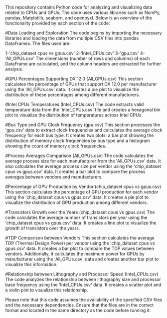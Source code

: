 This repository contains Python code for analyzing and visualizing data related to CPUs and GPUs. The code uses various libraries such as NumPy, pandas, Matplotlib, seaborn, and openpyxl. Below is an overview of the functionality provided by each section of the code:

#Data Loading and Exploration The code begins by importing the necessary libraries and loading the data from multiple CSV files into pandas DataFrames. The files used are:

1-'chip_dataset cpus vs gpus.csv' 
2-'Intel_CPUs.csv' 
3-'gpu.csv' 
4-'All_GPUs.csv' 
The dimensions (number of rows and columns) of each DataFrame are calculated, and the column headers are extracted for further analysis.

#GPU Percentages Supporting DX 12.0 (All_GPUs.csv) This section calculates the percentage of GPUs that support DX 12.0 per manufacturer using the 'All_GPUs.csv' data. It creates a pie plot to visualize the distribution of these percentages among different manufacturers.

#Intel CPUs Temperatures (Intel_CPUs.csv) The code extracts valid temperature data from the 'Intel_CPUs.csv' file and creates a hexagonal bin plot to visualize the distribution of temperatures across Intel CPUs.

#Bus Type and GPU Clock Frequency (gpu.csv) This section processes the 'gpu.csv' data to extract clock frequencies and calculates the average clock frequency for each bus type. It creates two plots: a bar plot showing the distribution of memory clock frequencies by bus type and a histogram showing the count of memory clock frequencies.

#Process Averages Comparison (All_GPUs.csv) The code calculates the average process size for each manufacturer from the 'All_GPUs.csv' data. It also calculates the average process size per vendor using the 'chip_dataset cpus vs gpus.csv' data. It creates a bar plot to compare the process averages between vendors and manufacturers.

#Percentage of GPU Production by Vendor (chip_dataset cpus vs gpus.csv) This section calculates the percentage of GPU production for each vendor using the 'chip_dataset cpus vs gpus.csv' data. It creates a pie plot to visualize the distribution of GPU production among different vendors.

#Transistors Growth over the Years (chip_dataset cpus vs gpus.csv) The code calculates the average number of transistors per year using the 'chip_dataset cpus vs gpus.csv' data. It creates a line plot to visualize the growth of transistors over the years.

#TDP Comparison between Vendors This section calculates the average TDP (Thermal Design Power) per vendor using the 'chip_dataset cpus vs gpus.csv' data. It creates a bar plot to compare the TDP values between vendors. Additionally, it calculates the maximum power for GPUs by manufacturer using the 'All_GPUs.csv' data and creates another bar plot to visualize this information.

#Relationship between Lithography and Processor Speed (Intel_CPUs.csv) The code analyzes the relationship between lithography size and processor base frequency using the 'Intel_CPUs.csv' data. It creates a scatter plot and a violin plot to visualize this relationship.

Please note that this code assumes the availability of the specified CSV files and the necessary dependencies. Ensure that the files are in the correct format and located in the same directory as the code before running it.
